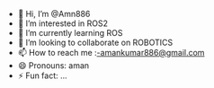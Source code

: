 - 👋 Hi, I’m @Amn886
- 👀 I’m interested in ROS2
- 🌱 I’m currently learning ROS
- 💞️ I’m looking to collaborate on ROBOTICS 
- 📫 How to reach me :-amankumar886@gmail.com
- 😄 Pronouns: aman
- ⚡ Fun fact: ...

<!---
Amn886/Amn886 is a ✨ special ✨ repository because its `README.md` (this file) appears on your GitHub profile.
You can click the Preview link to take a look at your changes.
--->
